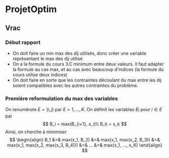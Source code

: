 # ProjetOptim

## Vrac
### Début rapport
- On doit faire un min max des dij utilisés, donc créer une variable représentant le max des dij utilisé
- On a la formule du cours 3.C minimum entre deux valeurs. Il faut adapter la formule au cas max, et au cas avec beaucoup d'indices (la formule du cours utilise deux indices)
- On doit faire en sorte que les contraintes découlant du max entre les dij soient compatibles avec les autres contraintes du problème.

### Première reformulation du max des variables
On renumérote $E = {(i,j)}$ par $E = {1, ..., K}$. On définit les variables $B_i$ pour $i \in E$ par
$$
B_i = max(B_{i+1}, x_i)\\
B_k = x_k
$$
Ainsi, on cherche à minimiser 
$$
\begin{align}
  B_1 &=& max(x_1, B_2)
      &=& max(x_1, max(x_2, B_3))
      &=& max(x_1, max(x_2, max(x_3, B_4)))
      &=& ...
      &=& max(x_1, ..., x_K)
\end{align}
$$
